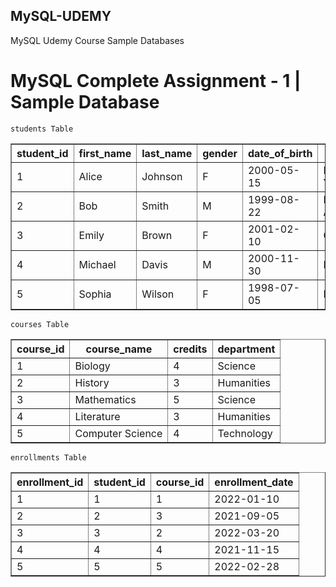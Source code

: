 ## MySQL-UDEMY

MySQL Udemy Course Sample Databases

# MySQL Complete Assignment - 1 |  Sample Database


```students Table```
<table border="1">
  <tr>
    <th>student_id</th>
    <th>first_name</th>
    <th>last_name</th>
    <th>gender</th>
    <th>date_of_birth</th>
    <th>city</th>
    <th>country</th>
  </tr>
  <tr>
    <td>1</td>
    <td>Alice</td>
    <td>Johnson</td>
    <td>F</td>
    <td>2000-05-15</td>
    <td>New York</td>
    <td>USA</td>
  </tr>
  <tr>
    <td>2</td>
    <td>Bob</td>
    <td>Smith</td>
    <td>M</td>
    <td>1999-08-22</td>
    <td>Los Angeles</td>
    <td>USA</td>
  </tr>
  <tr>
    <td>3</td>
    <td>Emily</td>
    <td>Brown</td>
    <td>F</td>
    <td>2001-02-10</td>
    <td>Chicago</td>
    <td>USA</td>
  </tr>
  <tr>
    <td>4</td>
    <td>Michael</td>
    <td>Davis</td>
    <td>M</td>
    <td>2000-11-30</td>
    <td>Houston</td>
    <td>USA</td>
  </tr>
  <tr>
    <td>5</td>
    <td>Sophia</td>
    <td>Wilson</td>
    <td>F</td>
    <td>1998-07-05</td>
    <td>Miami</td>
    <td>USA</td>
  </tr>
</table>

```courses Table```
<table border="1">
  <tr>
    <th>course_id</th>
    <th>course_name</th>
    <th>credits</th>
    <th>department</th>
  </tr>
  <tr>
    <td>1</td>
    <td>Biology</td>
    <td>4</td>
    <td>Science</td>
  </tr>
  <tr>
    <td>2</td>
    <td>History</td>
    <td>3</td>
    <td>Humanities</td>
  </tr>
  <tr>
    <td>3</td>
    <td>Mathematics</td>
    <td>5</td>
    <td>Science</td>
  </tr>
  <tr>
    <td>4</td>
    <td>Literature</td>
    <td>3</td>
    <td>Humanities</td>
  </tr>
  <tr>
    <td>5</td>
    <td>Computer Science</td>
    <td>4</td>
    <td>Technology</td>
  </tr>
</table>

```enrollments Table```
<table border="1">
  <tr>
    <th>enrollment_id</th>
    <th>student_id</th>
    <th>course_id</th>
    <th>enrollment_date</th>
  </tr>
  <tr>
    <td>1</td>
    <td>1</td>
    <td>1</td>
    <td>2022-01-10</td>
  </tr>
  <tr>
    <td>2</td>
    <td>2</td>
    <td>3</td>
    <td>2021-09-05</td>
  </tr>
  <tr>
    <td>3</td>
    <td>3</td>
    <td>2</td>
    <td>2022-03-20</td>
  </tr>
  <tr>
    <td>4</td>
    <td>4</td>
    <td>4</td>
    <td>2021-11-15</td>
  </tr>
  <tr>
    <td>5</td>
    <td>5</td>
    <td>5</td>
    <td>2022-02-28</td>
  </tr>
</table>

